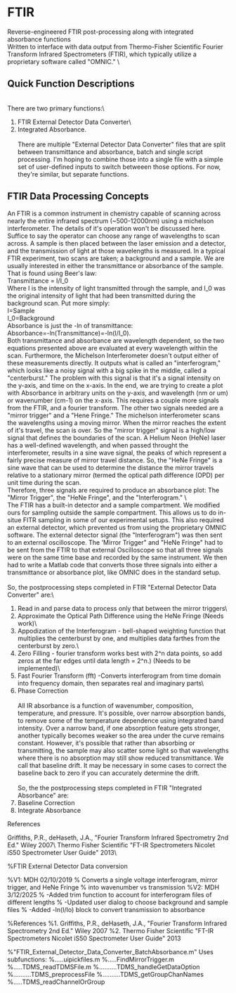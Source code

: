 # FTIR
Reverse-engineered FTIR post-processing along with integrated absorbance functions\
Written to interface with data output from Thermo-Fisher Scientific Fourier Transform Infrared Spectrometers (FTIR), which typically utilize a proprietary software called "OMNIC." \

## Quick Function Descriptions
\
There are two primary functions:\
1) FTIR External Detector Data Converter\
2) Integrated Absorbance.\
\
There are multiple "External Detector Data Converter" files that are split between transmittance and absorbance, batch and single script processing.  I'm hoping to combine those into a single file with
a simple set of user-defined inputs to switch betweeen those options.  For now, they're similar, but separate functions.

## FTIR Data Processing Concepts
An FTIR is a common instrument in chemistry capable of scanning across nearly the entire infrared spectrum (~500-12000nm) using a michelson interferometer.  The details of it's operation won't be discussed here.  
Suffice to say the operator can choose any range of wavelengths to scan across.  A sample is then placed between the laser emission and a detector, and the transmission of light at those wavelengths is measured.
In a typical FTIR experiment, two scans are taken; a background and a sample. We are usually interested in either the transmittance or absorbance of the sample.  That is found using Beer's law:\
Transmittance = I/I_0\
Where I is the intensity of light transmitted through the sample, and I_0 was the original intensity of light that had been transmitted during the background scan. Put more simply:\
I=Sample\
I_0=Background\
Absorbance is just the -ln of transmittance:\
Absorbance=-ln(Transmittance)=-ln(I/I_0).\
Both transmittance and absorbance are wavelength dependent, so the two equations presented above are evaluated at every wavelength within the scan. Furthermore, the Michelson Interferometer doesn't output
either of these measurements directly.  It outputs what is called an "interferogram," which looks like a noisy signal with a big spike in the middle, called a "centerburst."  The problem with this signal is
that it's a signal intensity on the y-axis, and time on the x-axis. In the end, we are trying to create a plot with Absorbance in arbitrary units on the y-axis, and wavelength (nm or um) or wavenumber (cm-1) 
on the x-axis. This requires a couple more signals from the FTIR, and a fourier transform.  The other two signals needed are a "mirror trigger" and a "Hene Fringe."  The michelson interferometer scans the wavelengths 
using a moving mirror.  When the mirror reaches the extent of it's travel, the scan is over.  So the "mirror trigger" signal is a high/low signal that defines the boundaries of the scan.  A Helium Neon (HeNe) laser 
has a well-defined wavelength, and when passed throught the interferometer, results in a sine wave signal, the peaks of which represent a fairly precise measure of mirror travel distance.  So, the "HeNe Fringe" is a
sine wave that can be used to determine the distance the mirror travels relative to a stationary mirror (termed the optical path difference (OPD) per unit time during the scan.  
Therefore, three signals are required to produce an absorbance plot:  The "Mirror Trigger", the "HeNe Fringe", and
the "Interferogram." \ 
\
The FTIR has a built-in detector and a sample compartment.  We modified ours for sampling outside the sample compartment.  This allows us to do in-situe FITR sampling in some of our experimental setups. This also required an external
detector, which prevented us from using the proprietary OMNIC software.  The external detector signal (the "Interferogram") was then sent to an external oscilloscope. The 'Mirror Trigger" and "HeNe Fringe" had to be sent from the FTIR 
to that external Oscilloscope so that all three signals were on the same time base and recorded by the same instrument.  We then had to write a Matlab code that converts those three signals into either a transmittance or absorbance
plot, like OMNIC does in the standard setup.\
\
So, the postprocessing steps completed in FTIR "External Detector Data Converter" are:\
1) Read in and parse data to process only that between the mirror triggers\
2) Approximate the Optical Path Difference using the HeNe Fringe (Needs work)\
3) Appodization of the Interferogram  - bell-shaped weighting function that multiplies the centerburst by one, and multiplies data farthes from the centerburst by zero.\
4) Zero Filling - fourier transform works best with 2^n data points, so add zeros at the far edges until data length = 2^n.) (Needs to be implemented)\
5) Fast Fourier Transform (fft) -Converts interferogram from time domain into frequency domain, then separates real and imaginary parts\
6) Phase Correction\
\
All IR absorbance is a function of wavenumber, composition, temperature, and pressure.  It's possible, over narrow absorption bands, to remove some of the temperature dependence using integrated band intensity. Over a narrow band,
if one absorption feature gets stronger, another typically becomes weaker so the area under the curve remains constant. However, it's possible that rather than absorbing or transmitting, the sample may also scatter some light so that
wavelengths where there is no absorption may still show reduced transmittance. We call that baseline drift.  It may be necessary in some cases to correct the baseline back to zero if you can accurately determine the drift.\
\
So, the the postprocessing steps completed in FTIR "Integrated Absorbance" are:
1) Baseline Correction
2) Integrate Absorbance

References

Griffiths, P.R., deHaseth, J.A., "Fourier Transform Infrared Spectrometry 2nd Ed." Wiley 2007\\
Thermo Fisher Scientific "FT-IR Spectrometers Nicolet iS50 Spectrometer User Guide" 2013\\
   
%FTIR External Detector Data conversion

%V1: MDH 02/10/2019
%   Converts a single voltage interferogram, mirror trigger, and HeNe Fringe
%   into wavenumber vs transmission
%V2: MDH 3/12/2025
%   -Added trim function to account for interferogram files of different lengths
%   -Updated user dialog to choose background and sample files
%   -Added -ln(I/Io) block to convert transmission to absorbance

%References
%1. Griffiths, P.R., deHaseth, J.A., "Fourier Transform Infrared Spectrometry 2nd Ed." Wiley 2007
%2. Thermo Fisher Scientific "FT-IR Spectrometers Nicolet iS50 Spectrometer User Guide" 2013

%"FTIR_External_Detector_Data_Converter_BatchAbsorbance.m"  Uses subfunctions:
%.....uipickfiles.m
%.....FindMirrorTrigger.m
%.....TDMS_readTDMSFile.m
%..........TDMS_handleGetDataOption
%..........TDMS_preprocessFile
%..........TDMS_getGroupChanNames
%.....TDMS_readChannelOrGroup


